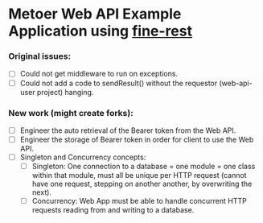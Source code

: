 # Metoer Web API Example Application using [fine-rest](https://github.com/aadamsx/fine-rest)

### Original issues:

- [ ] Could not get middleware to run on exceptions.
- [ ] Could not add a code to sendResult() without the requestor (web-api-user project) hanging.

### New work (might create forks):

- [ ] Engineer the auto retrieval of the Bearer token from the Web API.
- [ ] Engineer the storage of Bearer token in order for client to use the Web API.
- [ ] Singleton and Concurrency concepts:
  - [ ] Singleton: One connection to a database = one module = one class within that module, must all be unique per HTTP request (cannot have one request, stepping on another another, by overwriting the next).
  - [ ] Concurrency: Web App must be able to handle concurrent HTTP requests reading from and writing to a database.
